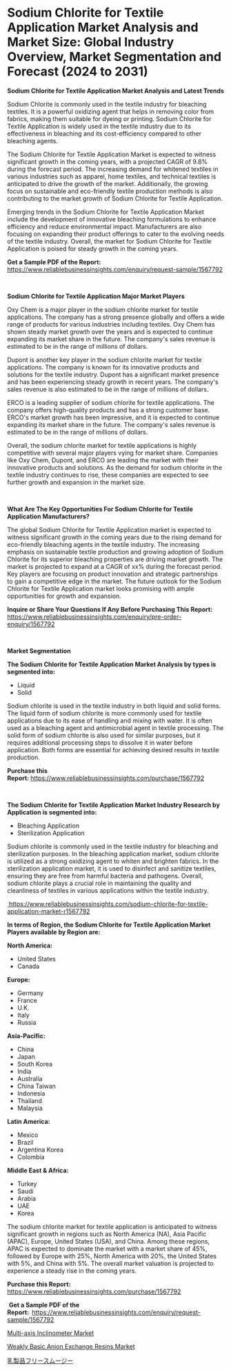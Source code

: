 <p><h1>Sodium Chlorite for Textile Application Market Analysis and Market Size: Global Industry Overview, Market Segmentation and Forecast (2024 to 2031)</h1></p><p><strong>Sodium Chlorite for Textile Application Market Analysis and Latest Trends</strong></p>
<p><p>Sodium Chlorite is commonly used in the textile industry for bleaching textiles. It is a powerful oxidizing agent that helps in removing color from fabrics, making them suitable for dyeing or printing. Sodium Chlorite for Textile Application is widely used in the textile industry due to its effectiveness in bleaching and its cost-efficiency compared to other bleaching agents.</p><p>The Sodium Chlorite for Textile Application Market is expected to witness significant growth in the coming years, with a projected CAGR of 9.8% during the forecast period. The increasing demand for whitened textiles in various industries such as apparel, home textiles, and technical textiles is anticipated to drive the growth of the market. Additionally, the growing focus on sustainable and eco-friendly textile production methods is also contributing to the market growth of Sodium Chlorite for Textile Application.</p><p>Emerging trends in the Sodium Chlorite for Textile Application Market include the development of innovative bleaching formulations to enhance efficiency and reduce environmental impact. Manufacturers are also focusing on expanding their product offerings to cater to the evolving needs of the textile industry. Overall, the market for Sodium Chlorite for Textile Application is poised for steady growth in the coming years.</p></p>
<p><strong>Get a Sample PDF of the Report:&nbsp;</strong> <a href="https://www.reliablebusinessinsights.com/enquiry/request-sample/1567792">https://www.reliablebusinessinsights.com/enquiry/request-sample/1567792</a></p>
<p>&nbsp;</p>
<p><strong>Sodium Chlorite for Textile Application Major Market Players</strong></p>
<p><p>Oxy Chem is a major player in the sodium chlorite market for textile applications. The company has a strong presence globally and offers a wide range of products for various industries including textiles. Oxy Chem has shown steady market growth over the years and is expected to continue expanding its market share in the future. The company's sales revenue is estimated to be in the range of millions of dollars.</p><p>Dupont is another key player in the sodium chlorite market for textile applications. The company is known for its innovative products and solutions for the textile industry. Dupont has a significant market presence and has been experiencing steady growth in recent years. The company's sales revenue is also estimated to be in the range of millions of dollars.</p><p>ERCO is a leading supplier of sodium chlorite for textile applications. The company offers high-quality products and has a strong customer base. ERCO's market growth has been impressive, and it is expected to continue expanding its market share in the future. The company's sales revenue is estimated to be in the range of millions of dollars.</p><p>Overall, the sodium chlorite market for textile applications is highly competitive with several major players vying for market share. Companies like Oxy Chem, Dupont, and ERCO are leading the market with their innovative products and solutions. As the demand for sodium chlorite in the textile industry continues to rise, these companies are expected to see further growth and expansion in the market size.</p></p>
<p>&nbsp;</p>
<p><strong>What Are The Key Opportunities For Sodium Chlorite for Textile Application Manufacturers?</strong></p>
<p><p>The global Sodium Chlorite for Textile Application market is expected to witness significant growth in the coming years due to the rising demand for eco-friendly bleaching agents in the textile industry. The increasing emphasis on sustainable textile production and growing adoption of Sodium Chlorite for its superior bleaching properties are driving market growth. The market is projected to expand at a CAGR of xx% during the forecast period. Key players are focusing on product innovation and strategic partnerships to gain a competitive edge in the market. The future outlook for the Sodium Chlorite for Textile Application market looks promising with ample opportunities for growth and expansion.</p></p>
<p><strong>Inquire or Share Your Questions If Any Before Purchasing This Report:</strong> <a href="https://www.reliablebusinessinsights.com/enquiry/pre-order-enquiry/1567792">https://www.reliablebusinessinsights.com/enquiry/pre-order-enquiry/1567792</a></p>
<p>&nbsp;</p>
<p><strong>Market Segmentation</strong></p>
<p><strong>The Sodium Chlorite for Textile Application Market Analysis by types is segmented into:</strong></p>
<p><ul><li>Liquid</li><li>Solid</li></ul></p>
<p><p>Sodium chlorite is used in the textile industry in both liquid and solid forms. The liquid form of sodium chlorite is more commonly used for textile applications due to its ease of handling and mixing with water. It is often used as a bleaching agent and antimicrobial agent in textile processing. The solid form of sodium chlorite is also used for similar purposes, but it requires additional processing steps to dissolve it in water before application. Both forms are essential for achieving desired results in textile production.</p></p>
<p><strong>Purchase this Report:&nbsp;</strong><a href="https://www.reliablebusinessinsights.com/purchase/1567792">https://www.reliablebusinessinsights.com/purchase/1567792</a></p>
<p>&nbsp;</p>
<p><strong>The Sodium Chlorite for Textile Application Market Industry Research by Application is segmented into:</strong></p>
<p><ul><li>Bleaching Application</li><li>Sterilization Application</li></ul></p>
<p><p>Sodium chlorite is commonly used in the textile industry for bleaching and sterilization purposes. In the bleaching application market, sodium chlorite is utilized as a strong oxidizing agent to whiten and brighten fabrics. In the sterilization application market, it is used to disinfect and sanitize textiles, ensuring they are free from harmful bacteria and pathogens. Overall, sodium chlorite plays a crucial role in maintaining the quality and cleanliness of textiles in various applications within the textile industry.</p></p>
<p><a href="https://www.reliablebusinessinsights.com/sodium-chlorite-for-textile-application-market-r1567792">&nbsp;https://www.reliablebusinessinsights.com/sodium-chlorite-for-textile-application-market-r1567792</a></p>
<p><strong>In terms of Region, the Sodium Chlorite for Textile Application Market Players available by Region are:</strong></p>
<p>
    <p> <strong> North America: </strong>
        <ul>
            <li>United States</li>
            <li>Canada</li>
        </ul>
        </p> 
    <p> <strong> Europe: </strong>
        <ul>
            <li>Germany</li>
            <li>France</li>
            <li>U.K.</li>
            <li>Italy</li>
            <li>Russia</li>
        </ul>
        </p> 
    <p> <strong> Asia-Pacific: </strong>
        <ul>
            <li>China</li>
            <li>Japan</li>
            <li>South Korea</li>
            <li>India</li>
            <li>Australia</li>
            <li>China Taiwan</li>
            <li>Indonesia</li>
            <li>Thailand</li>
            <li>Malaysia</li>
        </ul>
        </p> 
    <p> <strong> Latin America: </strong>
        <ul>
            <li>Mexico</li>
            <li>Brazil</li>
            <li>Argentina Korea</li>
            <li>Colombia</li>
        </ul>
        </p> 
    <p> <strong> Middle East & Africa: </strong>
        <ul>
            <li>Turkey</li>
            <li>Saudi</li>
            <li>Arabia</li>
            <li>UAE</li>
            <li>Korea</li>
        </ul>
    </p>
    </p>
<p><p>The sodium chlorite market for textile application is anticipated to witness significant growth in regions such as North America (NA), Asia Pacific (APAC), Europe, United States (USA), and China. Among these regions, APAC is expected to dominate the market with a market share of 45%, followed by Europe with 25%, North America with 20%, the United States with 5%, and China with 5%. The overall market valuation is projected to experience a steady rise in the coming years.</p></p>
<p><strong>Purchase this Report: </strong><a href="https://www.reliablebusinessinsights.com/purchase/1567792">https://www.reliablebusinessinsights.com/purchase/1567792</a></p>
<p>&nbsp;<strong>Get a Sample PDF of the Report:&nbsp;&nbsp;</strong><a href="https://www.reliablebusinessinsights.com/enquiry/request-sample/1567792">https://www.reliablebusinessinsights.com/enquiry/request-sample/1567792</a></p>
<p><strong></strong></p>
<p><p><a href="https://medium.com/@broderickleannon/global-multi-axis-inclinometer-market-size-share-analysis-by-product-type-by-application-by-7cee15c126f3">Multi-axis Inclinometer Market</a></p><p><a href="https://medium.com/@michellegbleau0620/weakly-basic-anion-exchange-resins-market-report-by-product-type-type-i-type-ii-end-use-980f967a3185">Weakly Basic Anion Exchange Resins Market</a></p><p><a href="https://github.com/ihabdkwlxs948/Market-Research-Report-List-3/blob/main/7996860124853.md">乳製品フリースムージー</a></p></p>